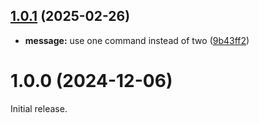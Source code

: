 ## [1.0.1](https://github.com/olets/git-commit-message-summary-length/compare/v1.0.0...v1.0.1) (2025-02-26)

* **message:** use one command instead of two ([9b43ff2](https://github.com/olets/git-commit-message-summary-length/commit/9b43ff2d7fd0939cc507113c1d86e4d904886c70))

# 1.0.0 (2024-12-06)


Initial release.
